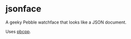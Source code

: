 # jsonface

A geeky Pebble watchface that looks like a JSON document.

Uses [pbcpp](https://github.com/ejball/pbcpp).
